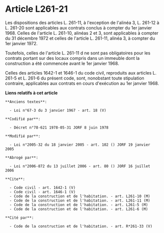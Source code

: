 # Article L261-21

Les dispositions des articles L. 261-11, à l'exception de l'alinéa 3, L. 261-12 à L. 261-20 sont applicables aux contrats
conclus à compter du 1er janvier 1968. Celles de l'article L. 261-10, alinéas 2 et 3, sont applicables à compter du 31
décembre 1972 et celles de l'article L. 261-11, alinéa 3, à compter du 1er janvier 1972.

Toutefois, celles de l'article L. 261-11 d ne sont pas obligatoires pour les contrats portant sur des locaux compris dans un
immeuble dont la construction a été commencée avant le 1er janvier 1968.

Celles des articles 1642-1 et 1646-1 du code civil, reproduits aux articles L. 261-5 et L. 261-6 du présent code, sont,
nonobstant toute stipulation contraire, applicables aux contrats en cours d'exécution au 1er janvier 1968.

**Liens relatifs à cet article**

	**Anciens textes**:

	  - Loi n°67-3 du 3 janvier 1967 - art. 18 (V)

	**Codifié par**:

	  - Décret n°78-621 1978-05-31 JORF 8 juin 1978

	**Modifié par**:

	  - Loi n°2005-32 du 18 janvier 2005 - art. 102 () JORF 19 janvier 2005

	**Abrogé par**:

	  - Loi n°2006-872 du 13 juillet 2006 - art. 80 () JORF 16 juillet 2006

	**Cite**:

	  - Code civil - art. 1642-1 (V)
	  - Code civil - art. 1646-1 (V)
	  - Code de la construction et de l'habitation. - art. L261-10 (M)
	  - Code de la construction et de l'habitation. - art. L261-11 (M)
	  - Code de la construction et de l'habitation. - art. L261-5 (M)
	  - Code de la construction et de l'habitation. - art. L261-6 (M)

	**Cité par**:

	  - Code de la construction et de l'habitation. - art. R*261-33 (V)
